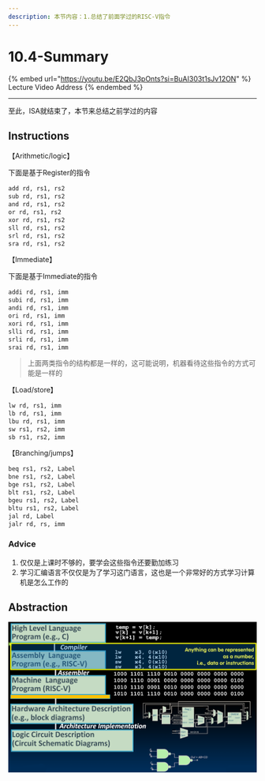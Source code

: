 ```yaml
---
description: 本节内容：1.总结了前面学过的RISC-V指令
---
```


# 10.4-Summary

{% embed url="https://youtu.be/E2QbJ3pOnts?si=BuAI303t1sJv12ON" %}
Lecture Video Address
{% endembed %}

---

至此，ISA就结束了，本节来总结之前学过的内容

## Instructions

【Arithmetic/logic】

下面是基于Register的指令

```assembly
add rd, rs1, rs2
sub rd, rs1, rs2
and rd, rs1, rs2
or rd, rs1, rs2
xor rd, rs1, rs2
sll rd, rs1, rs2
srl rd, rs1, rs2
sra rd, rs1, rs2
```

【Immediate】

下面是基于Immediate的指令

```assembly
addi rd, rs1, imm
subi rd, rs1, imm
andi rd, rs1, imm
ori rd, rs1, imm
xori rd, rs1, imm
slli rd, rs1, imm
srli rd, rs1, imm
srai rd, rs1, imm
```

> 上面两类指令的结构都是一样的，这可能说明，机器看待这些指令的方式可能是一样的

【Load/store】

```assembly
lw rd, rs1, imm
lb rd, rs1, imm
lbu rd, rs1, imm
sw rs1, rs2, imm
sb rs1, rs2, imm
```

【Branching/jumps】

```assembly
beq rs1, rs2, Label
bne rs1, rs2, Label
bge rs1, rs2, Label
blt rs1, rs2, Label
bgeu rs1, rs2, Label
bltu rs1, rs2, Label
jal rd, Label
jalr rd, rs, imm
```

### Advice

1. 仅仅是上课时不够的，要学会这些指令还要勤加练习
2. 学习汇编语言不仅仅是为了学习这门语言，这也是一个非常好的方式学习计算机是怎么工作的

## Abstraction

![image-20240603212120780](../lec07-risc-v-intro/.image/image-20240603212120780.png)
